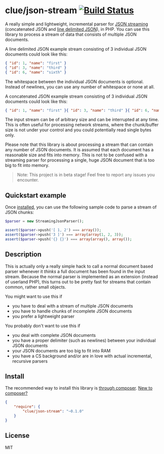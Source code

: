 # clue/json-stream [![Build Status](https://travis-ci.org/clue/php-json-stream.svg?branch=master)](https://travis-ci.org/clue/php-json-stream)

A really simple and lightweight, incremental parser for [JSON streaming](https://en.wikipedia.org/wiki/JSON_Streaming)
(concatenated JSON and [line delimited JSON](https://en.wikipedia.org/wiki/Line_Delimited_JSON)), in PHP.
You can use this library to process a stream of data that consists of multiple JSON documents.

A line delimited JSON example stream consisting of 3 individual JSON documents could look like this:

```json
{ "id": 1, "name": "first" }
{ "id": 3, "name": "third" }
{ "id": 6, "name": "sixth" }
```

The whitespace between the individual JSON documents is optional.
Instead of newlines, you can use any number of whitespace or none at all.

A concatenated JSON example stream consisting of 3 individual JSON documents could look like this:
```json
{ "id": 1, "name": "first" }{ "id": 3, "name": "third" }{ "id": 6, "name": "sixth"}
```

The input stream can be of arbitrary size and can be interrupted at any time.
This is often useful for processing network streams, where the chunk/buffer size is
not under your control and you could potentially read single bytes only.

Please note that this library is about processing a stream that can contain any number of
JSON documents.
It is assumed that each document has a reasonable size and fits into memory.
This is not to be confused with a streaming parser for processing a single, huge JSON document
that is too big to fit into memory.

> Note: This project is in beta stage! Feel free to report any issues you encounter.

## Quickstart example

Once [installed](#install), you can use the following sample code to parse a stream of JSON chunks:

```php
$parser = new StreamingJsonParser();

assert($parser->push('[ 1, 2') === array());
assert($parser->push('3 ]') === array(array(1, 2, 3));
assert($parser->push('{} {}') === array(array(), array());
```

## Description

This is actually only a really simple hack to call a normal document based parser
whenever it *thinks* a full document has been found in the input stream.
Because the normal parser is implemented as an extension (instead of userland PHP),
this turns out to be pretty fast for streams that contain common, rather small
objects.

You might want to use this if

* you have to deal with a stream of multiple JSON documents
* you have to handle chunks of incomplete JSON documents
* you prefer a lightweight parser 

You probably don't want to use this if

* you deal with complete JSON documents
* you have a proper delimiter (such as newlines) between your individual JSON documents
* your JSON documents are too big to fit into RAM
* you have a CS background and/or are in love with actual incremental, recursive parsers

## Install

The recommended way to install this library is [through composer](http://getcomposer.org). [New to composer?](http://getcomposer.org/doc/00-intro.md)

```JSON
{
    "require": {
        "clue/json-stream": "~0.1.0"
    }
}
```

## License

MIT
